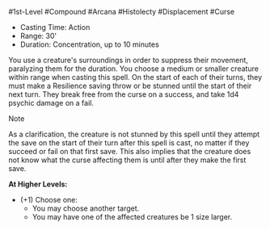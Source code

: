 #1st-Level #Compound #Arcana #Histolecty #Displacement #Curse
 
- Casting Time: Action
- Range: 30'
- Duration: Concentration, up to 10 minutes  

You use a creature's surroundings in order to suppress their movement, paralyzing them for the duration. You choose a medium or smaller creature within range when casting this spell. On the start of each of their turns, they must make a Resilience saving throw or be stunned until the start of their next turn. They break free from the curse on a success, and take 1d4 psychic damage on a fail. 

>[!note] 
>As a clarification, the creature is not stunned by this spell until they attempt the save on the start of their turn after this spell is cast, no matter if they succeed or fail on that first save. This also implies that the creature does not know what the curse affecting them is until after they make the first save.
 
**At Higher Levels:** 
* (+1) Choose one:
	* You may choose another target.
	* You may have one of the affected creatures be 1 size larger.